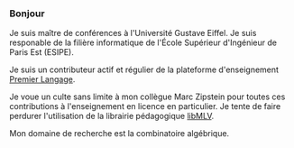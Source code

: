 ### Bonjour

Je suis maître de conférences à l'Université Gustave Eiffel. Je suis responable de la filière informatique de l'École Supérieur d'Ingénieur de Paris Est (ESIPE).

Je suis un contributeur actif et régulier de la plateforme d'enseignement [Premier Langage](https://premierlangage.github.io/PLaTon-web/).

Je voue un culte sans limite à mon collègue Marc Zipstein pour toutes ces contributions à l'enseignement en licence en particulier. Je tente de faire perdurer l'utilisation de la librairie pédagogique [libMLV](http://www-igm.univ-mlv.fr/~boussica/mlv/api/French/html/index.html).

Mon domaine de recherche est la combinatoire algébrique.
